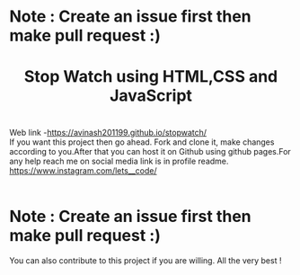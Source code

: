 
# Note : Create an issue first then make pull request :)

# <h1 align="center"> Stop Watch using HTML,CSS and JavaScript<h1>
 

Web link -https://avinash201199.github.io/stopwatch/
<br>
If you want this project then go ahead. Fork and clone it, make changes according to you.After that you can host it on Github using github pages.For any help reach me on social media link is in profile readme. https://www.instagram.com/lets__code/
<br><br>
 
# Note : Create an issue first then make pull request :)
 
You can also contribute to this project if you are willing. All the very best !
